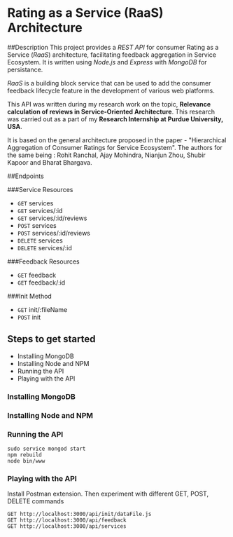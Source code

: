 # Rating as a Service (RaaS) Architecture

##Description
This project provides a *REST API* for consumer Rating as a Service (*RaaS*) architecture, facilitating feedback aggregation in Service Ecosystem. It is written using *Node.js* and *Express* with *MongoDB* for persistance. 

*RaaS* is a building block service that can be used to add the consumer feedback lifecycle feature in the development of various web platforms.

This API was written during my research work on the topic, **Relevance calculation of reviews in Service-Oriented Architecture**. This research was carried out as a part of my **Research Internship at Purdue University, USA**. 

It is based on the general architecture proposed in the paper - "Hierarchical Aggregation of Consumer Ratings for Service Ecosystem". The authors for the same being : Rohit Ranchal, Ajay Mohindra, Nianjun Zhou, Shubir Kapoor and Bharat Bhargava. 

##Endpoints

###Service Resources

- `GET` services
- `GET` services/:id
- `GET` services/:id/reviews
- `POST` services
- `POST` services/:id/reviews
- `DELETE` services
- `DELETE` services/:id

###Feedback Resources

- `GET` feedback
- `GET` feedback/:id

###Init Method

- `GET` init/:fileName
- `POST` init

## Steps to get started 

- Installing MongoDB
- Installing Node and NPM
- Running the API 
- Playing with the API

### Installing MongoDB

### Installing Node and NPM

### Running the API

```
sudo service mongod start
npm rebuild
node bin/www
```
### Playing with the API

Install Postman extension. Then experiment with different GET, POST, DELETE commands

```
GET http://localhost:3000/api/init/dataFile.js
GET http://localhost:3000/api/feedback
GET http://localhost:3000/api/services
```


